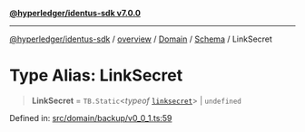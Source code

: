 [**@hyperledger/identus-sdk v7.0.0**](../../../../../../README.md)

***

[@hyperledger/identus-sdk](../../../../../../README.md) / [overview](../../../../../README.md) / [Domain](../../../README.md) / [Schema](../README.md) / LinkSecret

# Type Alias: LinkSecret

> **LinkSecret** = `TB.Static`\<*typeof* [`linksecret`](../../../variables/linksecret.md)\> \| `undefined`

Defined in: [src/domain/backup/v0\_0\_1.ts:59](https://github.com/hyperledger/identus-edge-agent-sdk-ts/blob/96423ee84b124a31ce63036d9d623d1cb73a13c2/src/domain/backup/v0_0_1.ts#L59)

